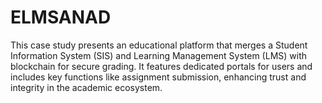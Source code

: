 # ELMSANAD
This case study presents an educational platform that merges a Student Information System (SIS) and Learning Management System (LMS) with blockchain for secure grading. It features dedicated portals for users and includes key functions like assignment submission, enhancing trust and integrity in the academic ecosystem.
